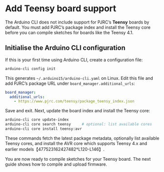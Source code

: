 # Add Teensy board support

The Arduino CLI does not include support for PJRC’s **Teensy** boards by
default.  You must add PJRC’s package index and install the Teensy
core before you can compile sketches for boards like the Teensy 4.1.

## Initialise the Arduino CLI configuration

If this is your first time using Arduino CLI, create a configuration
file:

```bash
arduino-cli config init
```

This generates `~/.arduino15/arduino-cli.yaml` on Linux.  Edit this
file and add PJRC’s package URL under `board_manager.additional_urls`:

```yaml
board_manager:
  additional_urls:
    - https://www.pjrc.com/teensy/package_teensy_index.json
```

Save and exit.  Next, update the board index and install the Teensy
core:

```bash
arduino-cli core update-index
arduino-cli core search teensy     # optional: list available cores
arduino-cli core install teensy:avr
```

These commands fetch the latest package metadata, optionally list
available Teensy cores, and install the AVR core which supports
Teensy 4.x and earlier models【477523162427482†L120-L146】.

You are now ready to compile sketches for your Teensy board.  The
next guide shows how to compile and upload firmware.